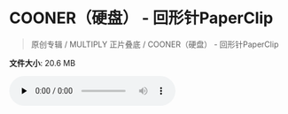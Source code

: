 # COONER（硬盘） - 回形针PaperClip

> 原创专辑 / MULTIPLY 正片叠底 / COONER（硬盘） - 回形针PaperClip

**文件大小**: 20.6 MB

<audio preload="none" controls><source src="https://file.hsyhx.top/video/原创专辑/MULTIPLY 正片叠底/COONER（硬盘） - 回形针PaperClip.flac" type="audio/mpeg">🤔 您的浏览器不支持此音频格式</audio>